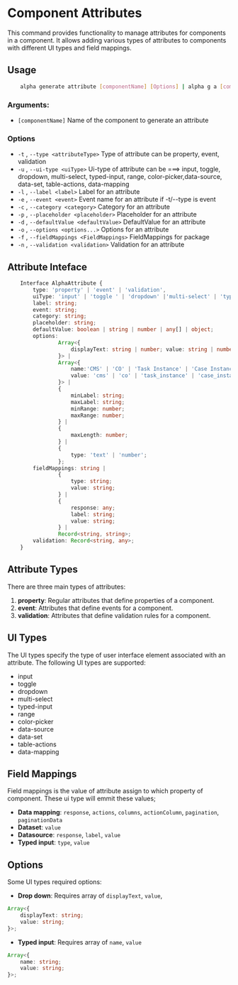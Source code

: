 # Component Attributes

This command provides functionality to manage attributes for components in a component. It allows adding various types of attributes to components with different UI types and field mappings.

## Usage

```sh
    alpha generate attribute [componentName] [Options] | alpha g a [componentName] [Options]
```

### Arguments:

-   `[componentName]` Name of the component to generate an attribute

### Options

-   `-t` , `--type <attributeType>` Type of attribute can be property, event, validation
-   `-u` , `--ui-type <uiType>` Ui-type of attribute can be ===> input, toggle, dropdown, multi-select, typed-input, range, color-picker,data-source, data-set, table-actions, data-mapping
-   `-l` , `--label <label>` Label for an attribute
-   `-e` , `--event <event>` Event name for an attribute if -t/--type is event
-   `-c` , `--category <category>` Category for an attribute
-   `-p` , `--placeholder <placeholder>` Placeholder for an attribute
-   `-d` , `--defaultValue <defaultValue>` DefaultValue for an attribute
-   `-o` , `--options <options...>` Options for an attribute
-   `-f` , `--fieldMappings <FieldMappings>` FieldMappings for package
-   `-n` , `--validation <validation>` Validation for an attribute

## Attribute Inteface

```ts
    Interface AlphaAttribute {
        type: 'property' | 'event' | 'validation',
        uiType: 'input' | 'toggle ' | 'dropdown' |'multi-select' | 'typed-input' | 'range' |'color-picker' | 'data-source' | 'data-set' | 'table-actions' | 'data-mapping',
        label: string;
        event: string;
        category: string;
        placeholder: string;
        defaultValue: boolean | string | number | any[] | object;
        options:
                Array<{
                    displayText: string | number; value: string | number | boolean
                }> |
                Array<{
                    name:'CMS' | 'CO' | 'Task Instance' | 'Case Instance' | 'String' | 'Language' | 'Local';
                    value: 'cms' | 'co' | 'task_instance' | 'case_instance' | 'string' | 'lang' | 'local';
                }> |
                {
                    minLabel: string;
                    maxLabel: string;
                    minRange: number;
                    maxRange: number;
                } |
                {
                    maxLength: number;
                } |
                {
                    type: 'text' | 'number';
                };
        fieldMappings: string |
                {
                    type: string;
                    value: string;
                } |
                {
                    response: any;
                    label: string;
                    value: string;
                } |
                Record<string, string>;
        validation: Record<string, any>;
    }
```

## Attribute Types

There are three main types of attributes:

1. **property**: Regular attributes that define properties of a component.
2. **event**: Attributes that define events for a component.
3. **validation**: Attributes that define validation rules for a component.

## UI Types

The UI types specify the type of user interface element associated with an attribute. The following UI types are supported:

-   input
-   toggle
-   dropdown
-   multi-select
-   typed-input
-   range
-   color-picker
-   data-source
-   data-set
-   table-actions
-   data-mapping

## Field Mappings

Field mappings is the value of attribute assign to which property of component. These ui type will emmit these values;

-   **Data mapping**: `response`, `actions`, `columns`, `actionColumn`, `pagination`, `paginationData`
-   **Dataset**: `value`
-   **Datasource**: `response`, `label`, `value`
-   **Typed input**: `type`, `value`

## Options

Some UI types required options:

-   **Drop down**: Requires array of `displayText`, `value`,

```ts
Array<{
    displayText: string;
    value: string;
}>;
```

-   **Typed input**: Requires array of `name`, `value`

```ts
Array<{
    name: string;
    value: string;
}>;
```
